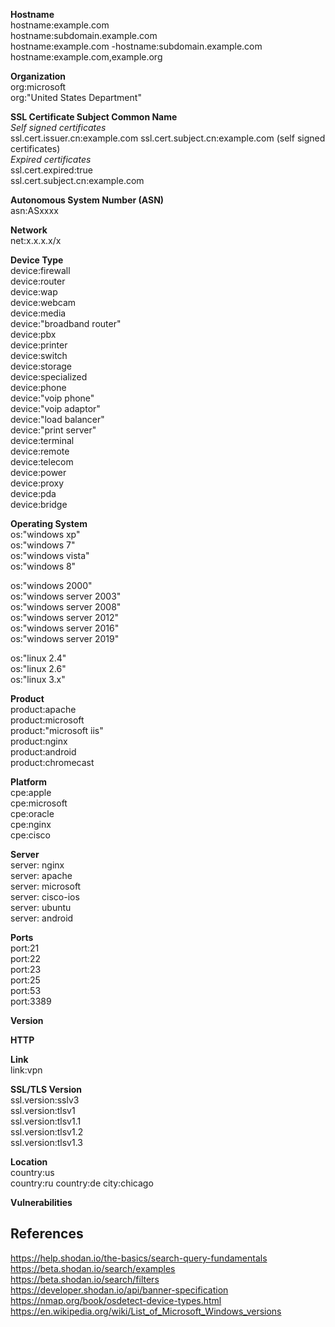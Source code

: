 **Hostname**  
hostname:example.com  
hostname:subdomain.example.com  
hostname:example.com -hostname:subdomain.example.com  
hostname:example.com,example.org


**Organization**  
org:microsoft  
org:"United States Department"    


**SSL Certificate Subject Common Name**  
_Self signed certificates_  
ssl.cert.issuer.cn:example.com ssl.cert.subject.cn:example.com (self signed certificates)  
_Expired certificates_  
ssl.cert.expired:true  
ssl.cert.subject.cn:example.com  


**Autonomous System Number (ASN)**  
asn:ASxxxx  

**Network**  
net:x.x.x.x/x  


**Device Type**  
device:firewall  
device:router  
device:wap  
device:webcam  
device:media  
device:"broadband router"  
device:pbx  
device:printer  
device:switch  
device:storage  
device:specialized  
device:phone  
device:"voip phone"  
device:"voip adaptor"  
device:"load balancer"  
device:"print server"  
device:terminal  
device:remote  
device:telecom  
device:power  
device:proxy  
device:pda  
device:bridge  


**Operating System**  
os:"windows xp"  
os:"windows 7"  
os:"windows vista"  
os:"windows 8"  


os:"windows 2000"  
os:"windows server 2003"  
os:"windows server 2008"  
os:"windows server 2012"  
os:"windows server 2016"  
os:"windows server 2019"  


os:"linux 2.4"  
os:"linux 2.6"  
os:"linux 3.x"  


**Product**  
product:apache  
product:microsoft  
product:"microsoft iis"  
product:nginx  
product:android  
product:chromecast  

**Platform**  
cpe:apple  
cpe:microsoft  
cpe:oracle  
cpe:nginx  
cpe:cisco



**Server**  
server: nginx  
server: apache  
server: microsoft  
server: cisco-ios  
server: ubuntu  
server: android  


**Ports**  
port:21  
port:22  
port:23  
port:25  
port:53  
port:3389  


**Version**  

**HTTP**


**Link**  
link:vpn








**SSL/TLS Version**  
ssl.version:sslv3  
ssl.version:tlsv1  
ssl.version:tlsv1.1  
ssl.version:tlsv1.2  
ssl.version:tlsv1.3  



**Location**  
country:us  
country:ru
country:de
city:chicago  




**Vulnerabilities**








## References ##
https://help.shodan.io/the-basics/search-query-fundamentals  
https://beta.shodan.io/search/examples  
https://beta.shodan.io/search/filters  
https://developer.shodan.io/api/banner-specification  
https://nmap.org/book/osdetect-device-types.html  
https://en.wikipedia.org/wiki/List_of_Microsoft_Windows_versions
